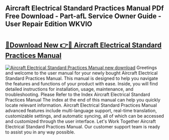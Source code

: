 ## Aircraft Electrical Standard Practices Manual PDf Free Download - Part-afL Service Owner Guide - User Repair Edition WKVlO

# <h2><a href="http://bc4760.oget.top/?id=Aircraft+Electrical+Standard+Practices+Manual">🔗Download New 👉🔴 Aircraft Electrical Standard Practices Manual</a></h2>

[![Aircraft Electrical Standard Practices Manual new download](https://i.imgur.com/5g1atiW.png)](http://bc4760.oget.top/?id=Aircraft+Electrical+Standard+Practices+Manual)
Greetings and welcome to the user manual for your newly bought Aircraft Electrical Standard Practices Manual. This manual is designed to help you navigate the features and functions of your product with ease. Inside, you will find detailed instructions for installation, usage, maintenance, and troubleshooting. Please Refer to the Index Aircraft Electrical Standard Practices Manual The index at the end of this manual can help you quickly locate relevant information. Aircraft Electrical Standard Practices Manual advanced features include multi-language support, real-time translation, customizable settings, and automatic syncing, all of which can be accessed and customized through the user interface. Let's Work Together Aircraft Electrical Standard Practices Manual. Our customer support team is ready to assist you in any way possible.
